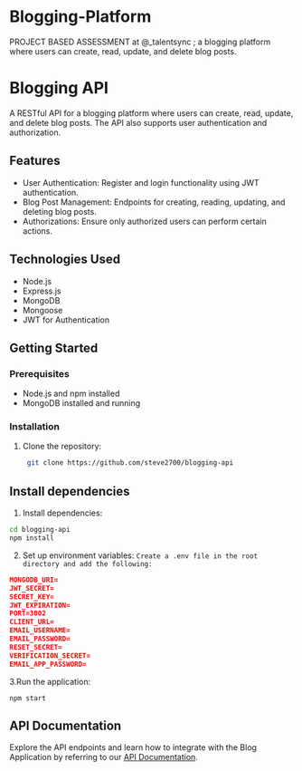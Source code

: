 # Blogging-Platform
 PROJECT BASED ASSESSMENT at @_talentsync  ; a blogging platform where users can create, read, update, and delete blog posts.
 # Blogging API

A RESTful API for a blogging platform where users can create, read, update, and delete blog posts. The API also supports user authentication and authorization.

## Features

- User Authentication: Register and login functionality using JWT authentication.
- Blog Post Management: Endpoints for creating, reading, updating, and deleting blog posts.
- Authorizations: Ensure only authorized users can perform certain actions.

## Technologies Used

- Node.js
- Express.js
- MongoDB
- Mongoose
- JWT for Authentication

## Getting Started

### Prerequisites

- Node.js and npm installed
- MongoDB installed and running

### Installation

1. Clone the repository:

   ```bash
    git clone https://github.com/steve2700/blogging-api
   ```
## Install dependencies

1. Install dependencies:

```bash
cd blogging-api
npm install
```
2. Set up environment variables:
   `Create a .env file in the root directory and add the following:` 
```json
MONGODB_URI=
JWT_SECRET=
SECRET_KEY=
JWT_EXPIRATION=
PORT=3002
CLIENT_URL=
EMAIL_USERNAME=
EMAIL_PASSWORD=
RESET_SECRET=
VERIFICATION_SECRET=
EMAIL_APP_PASSWORD=
```
3.Run the application:

```npm start```
## API Documentation

Explore the API endpoints and learn how to integrate with the Blog Application by referring to our [API Documentation](https://github.com/steve2700/blogging-api/blob/dev/API_DOCUMENTATION.MD).




